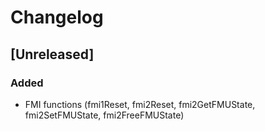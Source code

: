 # Changelog

## [Unreleased]

### Added
- FMI functions (fmi1Reset, fmi2Reset, fmi2GetFMUState, fmi2SetFMUState, fmi2FreeFMUState)
